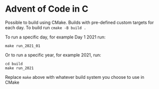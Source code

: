 # Advent of Code in C
 
Possible to build using CMake. Builds with pre-defined custom targets for each day.
To build run
```cmake -B build .```

To run a specific day, for example Day 1 2021 run:
```cd build
make run_2021_01
```

Or to run a specific year, for example 2021, run:
```
cd build
make run_2021
```

Replace ```make``` above with whatever build system you choose to use in CMake
